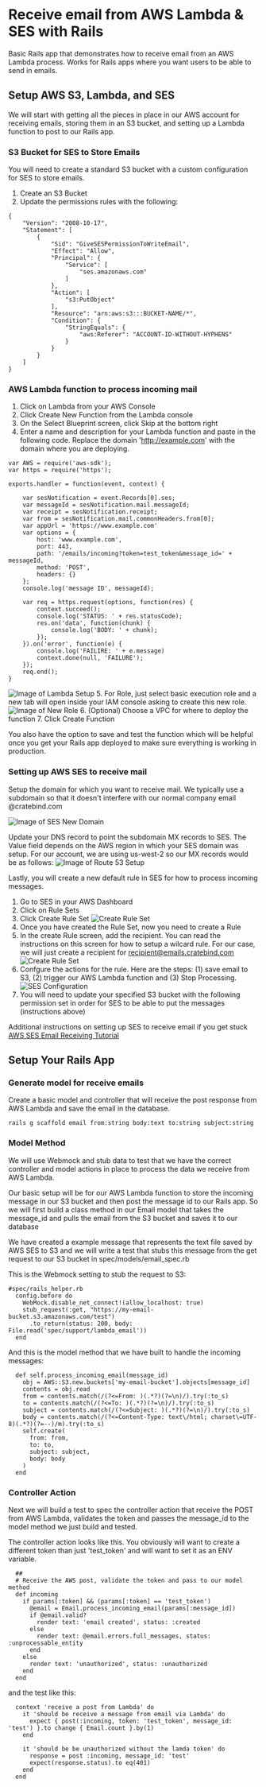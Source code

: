 # Receive email from AWS Lambda & SES with Rails

Basic Rails app that demonstrates how to receive email from an AWS Lambda process.  Works for Rails apps where you want users to be able to send in emails.

## Setup AWS S3, Lambda, and SES
We will start with getting all the pieces in place in our AWS account for receiving emails, storing them in an S3 bucket, and setting up a Lambda function to post to our Rails app.

### S3 Bucket for SES to Store Emails
You will need to create a standard S3 bucket with a custom configuration for SES to store emails.

1. Create an S3 Bucket
2. Update the permissions rules with the following:
```
{
    "Version": "2008-10-17",
    "Statement": [
        {
            "Sid": "GiveSESPermissionToWriteEmail",
            "Effect": "Allow",
            "Principal": {
                "Service": [
                    "ses.amazonaws.com"
                ]
            },
            "Action": [
                "s3:PutObject"
            ],
            "Resource": "arn:aws:s3:::BUCKET-NAME/*",
            "Condition": {
                "StringEquals": {
                    "aws:Referer": "ACCOUNT-ID-WITHOUT-HYPHENS"
                }
            }
        }
    ]
}
```

### AWS Lambda function to process incoming mail

1. Click on Lambda from your AWS Console
2. Click Create New Function from the Lambda console
3. On the Select Blueprint screen, click Skip at the bottom right
4. Enter a name and description for your Lambda function and paste in the following code.  Replace the domain 'http://example.com' with the domain where you are deploying.
```
var AWS = require('aws-sdk');
var https = require('https');

exports.handler = function(event, context) {

    var sesNotification = event.Records[0].ses;
    var messageId = sesNotification.mail.messageId;
    var receipt = sesNotification.receipt;
    var from = sesNotification.mail.commonHeaders.from[0];
    var appUrl = 'https://www.example.com'
    var options = {
        host: 'www.example.com',
        port: 443,
        path: '/emails/incoming?token=test_token&message_id=' + messageId,
        method: 'POST',
        headers: {}
    };
    console.log('message ID', messageId);

    var req = https.request(options, function(res) {
        context.succeed();
        console.log('STATUS: ' + res.statusCode);
        res.on('data', function(chunk) {
            console.log('BODY: ' + chunk);
        });
    }).on('error', function(e) {
        console.log('FAILIRE: ' + e.message)
        context.done(null, 'FAILURE');
    });
    req.end();
}
```

![Image of Lambda Setup](tutorial/lambda_setup.png)
5. For Role, just select basic execution role and a new tab will open inside your IAM console asking to create this new role.
![Image of New Role](tutorial/new_role.png)
6. (Optional) Choose a VPC for where to deploy the function
7. Click Create Function

You also have the option to save and test the function which will be helpful once you get your Rails app deployed to make sure everything is working in production.


### Setting up AWS SES to receive mail

Setup the domain for which you want to receive mail.  We typically use a subdomain so that it doesn't interfere with our normal company email @cratebind.com

![Image of SES New Domain](tutorial/setup_ses_domain_cb.png)
   

Update your DNS record to point the subdomain MX records to SES.  The Value field depends on the AWS region in which your SES domain was setup.  For our account, we are using us-west-2 so our MX records would be as follows:
![Image of Route 53 Setup](tutorial/route53_setup.png)

Lastly, you will create a new default rule in SES for how to process incoming messages.

1. Go to SES in your AWS Dashboard
2. Click on Rule Sets
3. Click Create Rule Set
![Create Rule Set](tutorial/create_rule_set.png)
4. Once you have created the Rule Set, now you need to create a Rule
5. In the create Rule screen, add the recipient.  You can read the instructions on this screen for how to setup a wilcard rule.  For our case, we will just create a recipient for recipient@emails.cratebind.com
![Create Rule Set](tutorial/create_recipient.png)
6. Confgure the actions for the rule.  Here are the steps: (1) save email to S3, (2) trigger our AWS Lambda function and (3) Stop Processing.
![SES Configuration](tutorial/ses_config.png)
7. You will need to update your specified S3 bucket with the following permission set in order for SES to be able to put the messages (instructions above)

Additional instructions on setting up SES to receive email if you get stuck [AWS SES Email Receiving Tutorial](http://docs.aws.amazon.com/ses/latest/DeveloperGuide/receiving-email-setting-up.html)

## Setup Your Rails App

### Generate model for receive emails
Create a basic model and controller that will receive the post response from AWS Lambda and save the email in the database.

```
rails g scaffold email from:string body:text to:string subject:string
```

### Model Method
We will use Webmock and stub data to test that we have the correct controller and model actions in place to process the data we receive from AWS Lambda.

Our basic setup will be for our AWS Lambda function to store the incoming message in our S3 bucket and then post the message id to our Rails app.  So we will first build a class method in our Email model that takes the message_id and pulls the email from the S3 bucket and saves it to our database

We have created a example message that represents the text file saved by AWS SES to S3 and we will write a test that stubs this message from the get request to our S3 bucket in spec/models/email_spec.rb

This is the Webmock setting to stub the request to S3:

```
#spec/rails_helper.rb
  config.before do
    WebMock.disable_net_connect!(allow_localhost: true)
    stub_request(:get, "https://my-email-bucket.s3.amazonaws.com/test")
      .to_return(status: 200, body: File.read('spec/support/lambda_email'))
  end
```

And this is the model method that we have built to handle the incoming messages:

```
  def self.process_incoming_email(message_id)
    obj = AWS::S3.new.buckets['my-email-bucket'].objects[message_id]
    contents = obj.read
    from = contents.match(/(?<=From: )(.*?)(?=\n)/).try(:to_s)
    to = contents.match(/(?<=To: )(.*?)(?=\n)/).try(:to_s)
    subject = contents.match(/(?<=Subject: )(.*?)(?=\n)/).try(:to_s)
    body = contents.match(/(?<=Content-Type: text\/html; charset\=UTF-8)(.*?)(?=--)/m).try(:to_s)
    self.create(
      from: from,
      to: to,
      subject: subject,
      body: body
    )
  end 

```

### Controller Action
Next we will build a test to spec the controller action that receive the POST from AWS Lambda, validates the token and passes the message_id to the model method we just build and tested.

The controller action looks like this.  You obviously will want to create a different token than just 'test_token' and will want to set it as an ENV variable.

```
  ##
  # Receive the AWS post, validate the token and pass to our model method
  def incoming
    if params[:token] && (params[:token] == 'test_token')
      @email = Email.process_incoming_email(params[:message_id])
      if @email.valid?
        render text: 'email created', status: :created 
      else
        render text: @email.errors.full_messages, status: :unprocessable_entity
      end
    else
      render text: 'unauthorized', status: :unauthorized
    end    
  end
```

and the test like this:

```
  context 'receive a post from Lambda' do
    it 'should be receive a message from email via Lambda' do
      expect { post(:incoming, token: 'test_token', message_id: 'test') }.to change { Email.count }.by(1)
    end
    
    it 'should be be unauthorized without the lamda token' do
      response = post :incoming, message_id: 'test'
      expect(response.status).to eq(401)
    end
  end

```